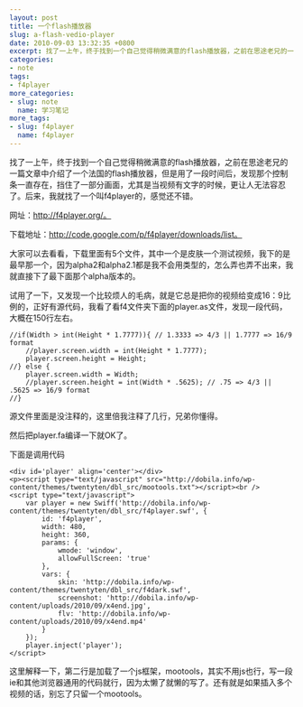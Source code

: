 ```yaml
---
layout: post
title: 一个flash播放器
slug: a-flash-vedio-player
date: 2010-09-03 13:32:35 +0800
excerpt: 找了一上午，终于找到一个自己觉得稍微满意的flash播放器，之前在思途老兄的一篇文章中介绍了一个法国的flash播放器，但是用了一段时间后，发现那个控制条一直存在，挡住了一部分画面，尤其是当视频有文字的时候，更让人无法容忍了。
categories:
- note
tags:
- f4player
more_categories:
- slug: note
  name: 学习笔记
more_tags:
- slug: f4player
  name: f4player
---
```


找了一上午，终于找到一个自己觉得稍微满意的flash播放器，之前在思途老兄的一篇文章中介绍了一个法国的flash播放器，但是用了一段时间后，发现那个控制条一直存在，挡住了一部分画面，尤其是当视频有文字的时候，更让人无法容忍了。后来，我就找了一个叫f4player的，感觉还不错。

网址：http://f4player.org/。

下载地址：http://code.google.com/p/f4player/downloads/list。

大家可以去看看，下载里面有5个文件，其中一个是皮肤一个测试视频，我下的是最早那一个，因为alpha2和alpha2.1都是我不会用类型的，怎么弄也弄不出来，我就直接下了最下面那个alpha版本的。

试用了一下，又发现一个比较烦人的毛病，就是它总是把你的视频给变成16：9比例的，正好有源代码，我看了看f4文件夹下面的player.as文件，发现一段代码，大概在150行左右。

	//if(Width > int(Height * 1.7777)){ // 1.3333 => 4/3 || 1.7777 => 16/9 format
		//player.screen.width = int(Height * 1.7777);
		player.screen.height = Height;
	//} else {
		player.screen.width = Width;
		//player.screen.height = int(Width * .5625); // .75 => 4/3 || .5625 => 16/9 format
	//}


源文件里面是没注释的，这里倍我注释了几行，兄弟你懂得。

然后把player.fa编译一下就OK了。

下面是调用代码

	<div id='player' align='center'></div>
	<p><script type="text/javascript" src="http://dobila.info/wp-content/themes/twentyten/dbl_src/mootools.txt"></script><br />
	<script type="text/javascript">
		var player = new Swiff('http://dobila.info/wp-content/themes/twentyten/dbl_src/f4player.swf', {
			id: 'f4player',
			width: 480,
			height: 360,
			params: {
				wmode: 'window',
				allowFullScreen: 'true'
			},
			vars: {
				skin: 'http://dobila.info/wp-content/themes/twentyten/dbl_src/f4dark.swf',
				screenshot: 'http://dobila.info/wp-content/uploads/2010/09/x4end.jpg',
				flv: 'http://dobila.info/wp-content/uploads/2010/09/x4end.mp4'
			}
		});
		player.inject('player');
	</script>

这里解释一下，第二行是加载了一个js框架，mootools，其实不用js也行，写一段ie和其他浏览器通用的代码就行，因为太懒了就懒的写了。还有就是如果插入多个视频的话，别忘了只留一个mootools。
